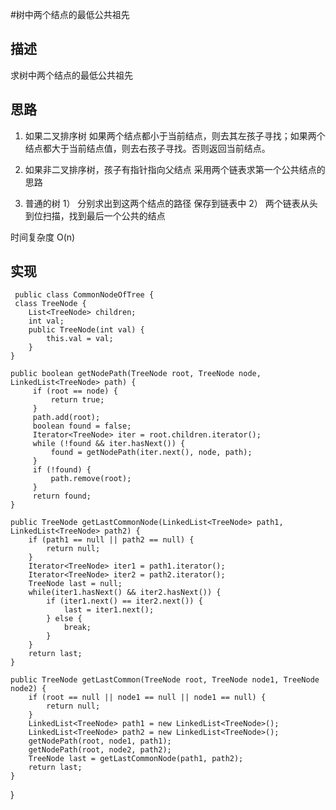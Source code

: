 #树中两个结点的最低公共祖先
## 描述
求树中两个结点的最低公共祖先

## 思路
1. 如果二叉排序树
  如果两个结点都小于当前结点，则去其左孩子寻找；如果两个结点都大于当前结点值，则去右孩子寻找。否则返回当前结点。

2. 如果非二叉排序树，孩子有指针指向父结点
  采用两个链表求第一个公共结点的思路
  
3. 普通的树
  1） 分别求出到这两个结点的路径 保存到链表中
  2） 两个链表从头到位扫描，找到最后一个公共的结点
  
  时间复杂度 O(n) 
  
  
## 实现

     public class CommonNodeOfTree {
     class TreeNode {
        List<TreeNode> children;
        int val;
        public TreeNode(int val) {
            this.val = val;
        }
    }
    
    public boolean getNodePath(TreeNode root, TreeNode node, LinkedList<TreeNode> path) {
         if (root == node) {
             return true;
         }
         path.add(root);
         boolean found = false;
         Iterator<TreeNode> iter = root.children.iterator();
         while (!found && iter.hasNext()) {
             found = getNodePath(iter.next(), node, path);
         }
         if (!found) {
             path.remove(root);
         }
         return found;
    }

    public TreeNode getLastCommonNode(LinkedList<TreeNode> path1, LinkedList<TreeNode> path2) {
        if (path1 == null || path2 == null) {
            return null;
        }
        Iterator<TreeNode> iter1 = path1.iterator();
        Iterator<TreeNode> iter2 = path2.iterator();
        TreeNode last = null;
        while(iter1.hasNext() && iter2.hasNext()) {
            if (iter1.next() == iter2.next()) {
                last = iter1.next();
            } else {
                break;
            }
        }
        return last;
    }

    public TreeNode getLastCommon(TreeNode root, TreeNode node1, TreeNode node2) {
        if (root == null || node1 == null || node1 == null) {
            return null;
        }
        LinkedList<TreeNode> path1 = new LinkedList<TreeNode>();
        LinkedList<TreeNode> path2 = new LinkedList<TreeNode>();
        getNodePath(root, node1, path1);
        getNodePath(root, node2, path2);
        TreeNode last = getLastCommonNode(path1, path2);
        return last;
    }
}
